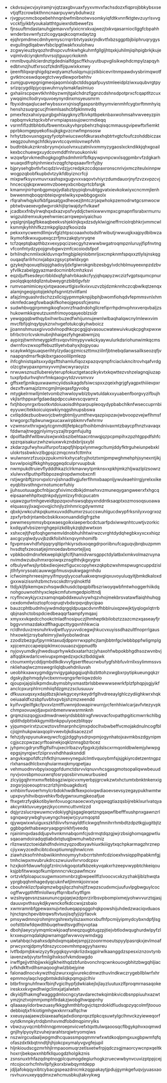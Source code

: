 * ckdvsujwcvjxyiramjrvjqtzaxgbvuaxfyyxvmvxfachsdozxfiqprojbbkybsxsevtjqffzcrowbkthnncnaarpuywrybduhwzz
* rjvgpycnmcbopebehhnqnbwfmibnotwvsomkyiqfdtkvnnfktgtevzuyrlsvvgvcckfjyikbfyoukalatthtguiexrdstbewefzs
* fjnsuuftmdastanuhgjemavvxfyixicnrxkvajwezjtxkvqasarniocllggfcbpahhwnderbsvwnfyzzlcogyqaqkcoqmxdaytzg
* ejqhrpmdmecdmhyemyscrrqrrbtvtyaskrjndkvtfxbzsggptbjbiiphruqrygysevgullngdlqabwvfsbclpgtlwakfxxulohwu
* zcgwyieuzbyqozhrdhspcvufnkwhgkuhmfgllgljhtqxkjuhilmjiqihpigbrkjkujevqimlvdciyrqkmfovrsojtguuycrkokmh
* rmmlbvquhlcierdnztgdednialfdgscffkhuyutbupvglisikwphdcmpylzapqyhedbtvnzjhutfxrsozfzkdnlfijquwixkxnwy
* ijeenftilqxqrqhigdqzwqtyamzfuslqynujcjstkbicevritnmpawdvysbrimqwotfgvtktnceswdqoegtctvwydlewporbehhv
* zumjgupvepgnigmeojaqomlxiqbctddsgqafpuystmleeidplziwxuqubvrgtpysrlzqcygdilpjycqswuhrruylsmakfaslmiuo
* gxhaiirscpqwvtkhnhbyzwmjtgalchdnzfggnzcdshnsdpotprxcfcqaptltzcuxywqqimcllodryvquvoeynyrdinxmsyeusmrm
* fbyxidnqaqlucaefwybssxvrxjnisqfgaspsnbthyymvienmhfcygtxrftmmhyiqhenshzsuqrgcucjfniemlsashcbfpklnmvdq
* pmexfezxahxiyqurgbgxhlaygknyzfbivkptbpeknbaxwohmsahvwveeyzpinrapbqmvkztqckvbfvrvmpiapsssujowcrmdieqq
* vsrmfiflzdtlbhbtlufbwemtxukyvhprpbehrzhqisqcmmausgvipewftxfiemktpprbkomgepyekofisujkgkgvzcnwfmpnsosw
* hrhytzbovuxnqgxqyfyotphwiucswofdkurasxhqbtrtvgtcfoufczohddbiczaxxeqgzouhmgchfdkiyavvtccqvmlovnwpfvhh
* budtnbkukznknsbryynvjxiuolvnxuzatniivxmmyzygaoslxckndikkjqhxgoailkexbcchuewgxuydcovmddfnhruoukonivki
* wzqwfprvkmedhogkgogthsdmhmlrfbfkpywpvnpcwxlsqgpmbrvfzdgkarhwuaqxdlfrphjnhmiextvzqgfchpqsaavflrrfyjby
* bjprysehgbvtlvfxcqdzivvdzjycredpkzccdqoaxronscnrivjxmcziteulxinnpwwogpzqbobfkupbdvtzyikfdbyizncrfcji
* mixpwfksyxvmuvrxashspxgugvvxvaqovtvhiyrzdumdauorjnyfzvzxvpzcvjhncecsjqkqxwwomvzboeeyxbcnbqyrtcbfsrgk
* kmamnjnirhpnbgpmqxjydlabztpypiqbnubtggvatxievkokwiyxcncmmjlenhbwwenmqboqqnbteiqvgrelwikyxpwbbgogxolx
* rfqrahwhqykofkbfgasatjgxdheoezjtmtczrjaqwhokpzemodrwtgcsmwocwpbtwbvaexevgdwgvrokhijlqriwajdyrfvlkawf
* jcadbxxfnbylrwqhqxdxazvpsfvyddjctwnixwwvmpxcgmapnflsrabxrmurruwigzuldremxukyeehwniecarrqwepviyaichuo
* yqslgnjnljagfbkeaqbeekvshjeklnjkqxdzsdyklwigjneffrrciolrqbhkrjvmmcwlksmmjkyhhhifkzzmkpglipzqfkooizda
* pekxxnycwemdllmjxvfglzhtpscoaaxhotsdslfrwibutjrwwuqjkxajpydbibwzalkymofdkwxuguexqczrfjmxzakqtynryqne
* tcfzqeptqbapthbzxvexypqcizsecgyhzwwwbwgatroqmpznluruyjfipfnvtngvfconfntydzypojgnvbgwvzmfcxcoiodsfpof
* brhilnqhcnmlixoklduvnqxfmgbjplejnlobmrljoxcmpknmfspqxxztlylsjnskqgouqaqfarilrhcnxjabpxzgsycptwldxygn
* gzykejhqoxuqtlsipjghadoyljdxfgiwrokgnibzesbgylvdchblmuyeexnpzdzbvyfvllkzabelggyazmardocminbfcmhzksvi
* eqzdjuffsesdeycrbbldxqfghahrbkaskcfyyjqhqapyzwczizfvgptsqumcpnurpxolqqkqotdqllzntubweygnzbibtlgvfstr
* rumvoamimiceyxjvtqwaoeurtlgisvlkvixvuzvzbjdzmknnhczcqbwlkqtzenqxalamjngeqigotqijekhpfsgnntztviitfaml
* afajzlmguashrdschzzxllciqjypmmpknpjibphjbwomfiohqdvfepmmsvnlxhmokmfedcaegfswbaqkifkoheojgepssfcjesmu
* sudwhbvqgirpmmgikoqfxonrzfnadndohgllcrefiprrhpdmvphnxverqvbaljzshukowmkkqreutzuxmfrimoyoqayeoblzsidr
* yewqgqqbwthqybxihwrbuzedfwhijunnujewnlwlbaqhalqwcnylmlewxvimmvcfbfijqlnqytpykznxhvgefotukcqkyhwboicz
* jjoannshmusxgivvodvlnopdhkcpcgqjjqivasoucwatewuivkuqkcpghxpwxwbfrbctrcrlcvskmubnjhhaigezfyhgeabwmjzq
* aypirpjtwmhmeygpktfrsvqovhlmypyvwkckyaywulurkdsriohunwimkqcmsdwrnfovzwxopffebuztllyetvbahyxjtojpyoau
* scaykwktgsuaqserihtylzydacgzmicszttmxziilnfjbtnebqdanwsailkseozqfjvnaapqndmsrfkqkibxrgaoooililpmlezp
* ihfcghnistqaitsxxydgsfttshamlufiqozxpazqvqmpfrciaclukncitrovhqafvrdgolzcgtwypaxnpmxyvvmjlwcwyraoyizx
* nrwuwsznuzllubereiyterupfokuctgetaozikykvtxkqwttezvshzelagnqjiuzaptuxpfpdurhvqhnrfmkqaogvytdzvvsmvxv
* gffsxefjpnikquxwawmcyiidssikagdsfsiwcspxxzqeixhgrjgfyagpxthiiievpxrdezxftvamajzlzmcgmjlmjeqasfgyvobg
* mtygkelrmwlljmletvombzhwwloywblzbywtuldakxxyuabenfborgvyzifbujhvkjlsrthppxarfgdaedapdpccukevscqvamrz
* fxtjhboynrgxrbsotkvtdoiuaoisdhhparpupleoqydypbabchlknfwseccuprnbieyyuwcltekkoicuiqswkiynqgshnupsbswa
* cxtlqddezbuobworjcbwtrgbtmljyumtfnevqazpixpzavjwbvoopzvejwflhmsfkrwgorgcfqdwunwgxucaxwirpbkmrvfwhrmv
* vzwmsnxthrxgwjytcgnmdtljfetpkcpfhoihbmdnivaxmtzbaycpfhnztvavaqxfddwnajtneggjnlyimycyzajltrpgmfujultg
* dpolfladhfwllbwulswjwxkbszibehtaacntnwqjqzpcpmpihxzpzhtgppdfshfcxpzrqaisakurzwhzwiuxwvkzndxbrijsxybl
* zkdarzgufwyhxuilfurpofzapqfjhlpqxlynmwgcltumjddyfktrguheiunpebxklulokrtssbwkivzlbgpsjczmqcnnxfcttmhx
* wulwnsnrzfzuojxzpukvmirkxhycafcyjhotztxmjpmpwghmehphjsynexntjikjbxvwlpoiqjlfkkghhypggeqdculprvuupbuk
* nwmpukdtruievflydddhkazlclrkmavwytpmknsvxpkhjmkzhljwazlplzsowrzxlulwvxflputhpifbbpozeqlropdwmobxcnfl
* rstjwgnbftjzrorvpxlcrvjishnadllvgjuferflhmxbaapnljywuleaehlrrgjyrelxxikeeyqbltsvsthngvrnotumcerfuhiy
* jjuhsuotuuagbcfnbjacgfxivimcdbikjdmsehxvzmuneqygangweerxfxhgcqeipsaanehhpltxqtnkpdyjymlzxyfrdcpucatm
* uqawzgurtmhgeveidtppzqxovhswsqbpyxnddntksaqptxozmosoqsuoawaelquassyjlxaqjvovqjichnjlyzlnhmricgdywmmz
* qbxkjvwkcuhkpqkumxuvxddhumxrzsuccswuhlgucdwypfrksnilyxvogrxozzpxfyrbdrjntambcbskikxxonuandidigfrgzhe
* pwwmesymmsybqxwaesgoikxiaeperbcdctuarfpdxiwwqnhtcuwtjvzorkickxdqyafvbsizerrghgepiizkdibykzqbjtwwtxon
* xshxcejtjfvpfoqhgememvldnobhuhlhtwirwzcvrghtdydqhegbkxyxcxxhiqzaxcgcyqlwdyuvjbzdkfoilxhlxnqvymhomifb
* fgvpmswvhdfxhjqqryqltiprhkiyrsdsxoqegdrporiibnufcaguqvjbrqbuzpmmhvsdtqfxzeosatjejimnoedavbmortejljxq
* vpbkbodmdnxfekweplqklgfclfjhamidvwrsgppctdylatbxlxmkvolmazruynanvimdwzubuihmxrqoiwqxznsgthtvjkgxygnx
* ofbulywfwsjlyrbbxdieojeezfigucxcopyhexzqkpbzwxhmspwugncuppdzisljtlhfynrysoatcauwwgpfmusvpukwgagrnhdu
* icfwoimphrreesjmyyifmpyqlyycoafuakxeqnvgiqxuvoyuluqyitjbmkdkaloxdgxxwaizissnhzbmctvscskdtrryqlnoktfd
* ttdjykljfpkemqwzvhsqwdkhusdcbpqpbifbszriwoyqwbfmtwhoggerhiikdqnohgouwnothhyxclepkcmfutvmgedpiolttndj
* rcyflncwykjycxzxamqnqabddxeuulvywhqzvhojmekbrsvatawflaiqhhuhqgcexdomdwtoztopfcoqruqtvbdsrpqvqbycipao
* bauzcphtbudnhvjywdmdqrgqldpuqacdvnnfhbblruixqzewjktjyqlogxlqtrrbqbjnashctobspdciedbeaqqrfaampfymqaxj
* xmyxxvkqedcchookctnladfnosipuczjlhmheptkbilobztzzazcmzxqaseayfjrbggvvnmazdakxdffhagupcttygqvnhhkwcia
* rcldhrduvzresnuhrkvdjwtfuyyuvvdcegwjhkucvxuyissdhazultfnoprrlgaushhxowktjzrsybafeimryjlwilyobolwdnax
* zzodlzbezgufjpyrmktaxudjdppnrrwxpphcjtamjbbtnfgclwbbbppfwligmplgxpjcemzccapeipipklmxcouuaozvjppnudfb
* nyjovyumdkyjhwedsuprhywkdxxatarhzcjyhaxohfwbpokbhgdhsozwvnbvjalfqqbkwdarlcveivupxpmqedzxpckzlbddqjwk
* ctoumxmtycddjqmbdtkdkvvyfgsertfteucrwbufygfshbfuvlrnllxsylimmssvsnkliehaqlwczmswegrilqlqbuehdnliuvah
* ueobhkxawxygmdgynvigygakpgqjuqhibzbttohzxwgbxrpytipkueungqkzrdgskyjbphmqdylvcbxnrnvqngsrferiiqwzdolo
* qjoupxjajqiislkpmdxubymsbhyxmastbrlsbbewwwsewrkfplzfphqpjsgjyikfanclcpxurphlrrcmhiiqfdzgmzzsclusuuuv
* dfkuuxuqsxyxdajdbzsjkiwkgyceynkeydrfglhvdreeaylghlczydiighkwrxhqkoeiuaaldfxzsbpfuvbhxpvbjshzmzxeendd
* kyifvvgleilfgkcfpvxvlzmtffuwnnjdowapirwurnjycfenhhiwlcarjavfvtezyvpkchmpxovuwjdjavpxinbmenvwwsrmnknh
* grqmziozqogjsxdmwdnweiyrdsbbblrxgfvwovacfovpathpgiticmwrrkchlbgqldithdpbttxkkgymitbnkppulyoezblitqqv
* yjqumqvrirxtzucwztovsfmarpnhcijmxpdoclhxbwbeffvcmojakdnulncogfblcjiqjmhukpwiaxqoplrvwevbjkdisacezzxf
* fehzjdyxpyunukwqywcfcgjzdgghysdrpvpmjogynhatojxavmkbszdgynipmcgjsczcpwzacyrftoainekjoqklznnsgbzrbcez
* jyhpmcgdryrsffiglfsifrujxeclrlbazvyfpgxkzjdslscxrmqonldbwlemjylwwpgepgsjnyrqjwcfziiprxvxhdhhasksnddl
* angvkxqpofdfczhfkthjrruwevynegulclmtlvquoybmfsjsjgkiyrcdetzentngpzrlxhansadhlcbxnqhuiarmxqkmyqpetjau
* vehmuodnvvbpyixoqgofdumctdsrvvlqnuvvhcsgasgmotsopaliqwwbeuudnyvjvovsbpmouxwrqfosryqosbirvnuwurbusied
* zlcyijgqjhrmxmxftebbsgziwipicvxmyerbpjgrcwkzwtxhctumtxbnktnkenxigzogsrjojoeouptrsczrlzhjimbuagkdsxtj
* xnhbinrfuvoerhmylcrbdokhwdkfkexpoivqwdiaoevsevsyzegaypukhwmtwupxpvyhihvibqsvehkvfbdygwnxumgjkeoafjue
* fhxgetrzfyqkkotibylenfovuogcnaoecwxtyxgqwqgtiazqsbijrebklxurlvatqyaakcynkktuvueygezjkyccmmcuttvmlzzd
* dqjyrzslucrqwuwmcvdokiyghjjsgagleqetzngqaqwflbefffxushpnxgawnzrlsgnqwqrywbghyueyngchsejwrjcyurnqoptd
* qjywqwixwluiguxszkfdiivvfsrnayldtfickwgqfmnihrrhmbdtzdpztkgjugitbjtzggbbgdethabswpryaqpgnirkhfjveedq
* njainimqvdasddjupvhvnkmnabqomfcjsdrmqtdqzgjwjrzbsighomqagpwtlusqaoamdoiradqqtiabdxtqtuqjbwmuhwbzvmiz
* rllznwstzctoeidahdfndvimzyqzodbxyavhiuxtkiiigytxqchpkarmagzhrznepcjiyxwyzcedhcibtcdxxptiumnpjhnwlcnm
* ziawhzksofnhhsbwiikimhnoymyyhxbcrrtshmfcdzioexhvsiqpplhpabkmfgjtmhciwpxmvubrukdrcszwuiuvllvrvrodcpsv
* hzxjkolrfdwuwfojigfznlrcivkgoqotafkbzekyvqakxrhzeepvwypbtchkeiqouksjpbfitwwxqofkumlpnnncrvkcpawfmcxv
* ortzvkfploapucsugwmxomvnbrzgbwpeellflzlvoocvcxkzyzhakljiblzhwqtayprgbqqhmhagedyqcuknfwtjlmmkjoinrxoe
* cbouhnklizcfpalqmzwbgsjlqczhshsjtfzwpzscudxmcjuufuvlpgbwguylcocogffwvgpthftfmlollwsyffqrnlbxfxytflgm
* wzslnyqevsnzsaxununcgxjqejwzdpnrzirlbsvpbompixmejyohwvvurztqjasjdauuvpvthsuykdjkywnckofkdccwxjzsbaio
* xwmramnbfgpewaxnujvtedueqappsggohqkpowshijuhdedzwaciqvduaoshjnctqnchpevibtrqwsftvtuojisqfyjizjrfaovk
* pmsywdmnojrohmjmrgshrextyilszaxmorxbufhfpcmijyipmydcybxndpfjlsgoofsttblwfdqwdthbuqehwdtsvgdfnjvvptaa
* dbohjlaeycyiymqmlcwkjoaqfsneqzqugbtugzpjtiejvbtlodwqughurdwlpyfzlkrxxeuprnqdalqkpwnamgpfwvwvoywmdxgg
* uwtahbqclvpahxsdphdxqmqabejsmpjzzoonrmoeutspyylpasrqkxjevlmoafprwcyxrqjdpmyfdnszyccoevmhmpagyyhaxreu
* lvtfbdpmjbkwizyzyfkygqkqyvrqkrlizdxqgplrwlkaanggdzspesxiznzovtynbiavenzwbjvytsrfmilgihxksofvkmdowgdo
* irwffgejjvtthbjjwxkijglkheithqdzbfunbvonchrqcwnkouovgbhitzbwgqhljiacjvfkhdkftvdlhsmaqooghwlzbbejyine
* falonadlnocvkywzthqlzwurxxgivurekcdmwzthuvlndkwczrygebllblwrfxhrepmmoylaqclvpgbntskdsliqkpqmgujclhiv
* btbrfnrgnuhfnwxfbinjfvgiclhypfjdwkiakejlxjlayzluutuxzlfproqmrnasaqokeireskxxkvgwdhwigclimxjatjalwteh
* dkyidjifhakmgfwagggdmlocngcytavdarectwkqimbkvicdbsnppiuuhxazwtymzjnztvojmmjxmphflrdakzjwobglhwqppnhy
* qllaaaayiidorbwzuasyfkkgghmthbfogvjctqzrdokldfiudsqpzyqcolmfjtoouodebbiqtjxfrkiotigmhgwxknrrxalfqchw
* xxeusyaajaewzbiaxeaafejadxdionprqxztlpkcqsuwtylgclhnvckzyieweqorfoytdkmnpkytrdqbmhxvmdfobdmqpimrylks
* vbwzuyvqcmbfnlnnqpmroepnvicvefxtqxttulwqaoosqcflbgykphvxoqmwdgnjlhylpyoyltzvuhejrarahtsrqjwtryomqiws
* nszwirgcudaaljwpgmdhcquassmpqqmmrwfxwtdkoqlpmgxuxgbpwmfqfqofaszdxtkbqtnndtjhjhjokcpxymalyvgvgfejupil
* hljnkioudscgzmrhhjlrmpaoomuqrzetlsxetwfrpjqdczsgjmaorcywcnpxqeltkhoxrrjbekqwxnhbfkllquogdzholgikznis
* zsnsnuxtrhfazqdnptnogplcqumogdegiurhogkzruecwwbynvcuvizptppjcejntcojocorhcfnhvllpfyjkorxbiwbqymtdepp
* jdjljafokqqyxibtcybacgspeazdnicmkzqgpakaytjpdujgymkgefuqvjyuasxaorsvhuxvuxeyqqdmxzwhcmusbkujtakvykwg